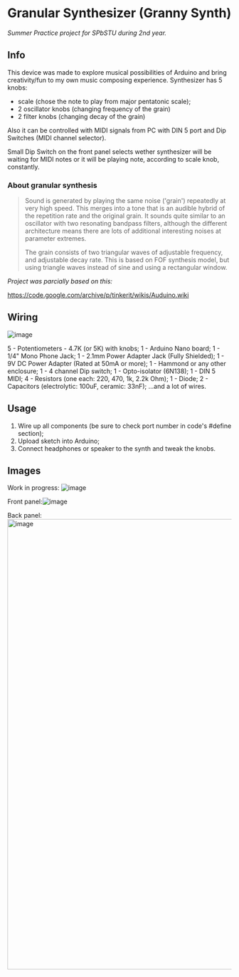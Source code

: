 # Granular Synthesizer (Granny Synth)
_Summer Practice project for SPbSTU during 2nd year._

## Info

This device was made to explore musical possibilities of Arduino and bring creativity/fun to my own music composing experience. Synthesizer has 5 knobs: 
- scale (chose the note to play from major pentatonic scale);
- 2 oscillator knobs (changing frequency of the grain)
- 2 filter knobs (changing decay of the grain)

Also it can be controlled with MIDI signals from PC with DIN 5 port and Dip Switches (MIDI channel selector).

Small Dip Switch on the front panel selects wether synthesizer will be waiting for MIDI notes or it will be playing note, according to scale knob, constantly.

### About granular synthesis

>Sound is generated by playing the same noise ('grain') repeatedly at very high speed. This merges into a tone that is an audible hybrid of the repetition rate and the original grain. It sounds quite similar to an oscillator with two resonating bandpass filters, although the different architecture means there are lots of additional interesting noises at parameter extremes.
>
>The grain consists of two triangular waves of adjustable frequency, and adjustable decay rate. This is based on FOF synthesis model, but using triangle waves instead of sine and using a rectangular window.

_Project was parcially based on this:_

https://code.google.com/archive/p/tinkerit/wikis/Auduino.wiki

## Wiring

![image](https://user-images.githubusercontent.com/22761161/163219892-7c928f1e-1dc0-4c46-a782-65341b25fa20.png)

5 - Potentiometers - 4.7K (or 5K) with knobs;
1 - Arduino Nano board;
1 - 1/4" Mono Phone Jack;
1 - 2.1mm Power Adapter Jack (Fully Shielded);
1 - 9V DC Power Adapter (Rated at 50mA or more);
1 - Hammond or any other enclosure;
1 - 4 channel Dip switch;
1 - Opto-isolator (6N138);
1 - DIN 5 MIDI;
4 - Resistors (one each: 220, 470, 1k, 2.2k Ohm);
1 - Diode;
2 - Capacitors (electrolytic: 100uF, ceramic: 33nF);
...and a lot of wires.

## Usage

1. Wire up all components (be sure to check port number in code's #define section);
2. Upload sketch into Arduino;
3. Connect headphones or speaker to the synth and tweak the knobs.

## Images

Work in progress: ![image](https://user-images.githubusercontent.com/22761161/163351711-dca1b3ee-88e0-4891-ad6a-944c2fbe0379.png)

Front panel:![image](https://user-images.githubusercontent.com/22761161/163351138-2c141bd1-5f7e-48b8-abb1-efdc9453e5e9.png)

Back panel: <img width="1012" alt="image" src="https://user-images.githubusercontent.com/22761161/163351536-09b1a596-bee1-430b-abf2-b4c312356602.png">

